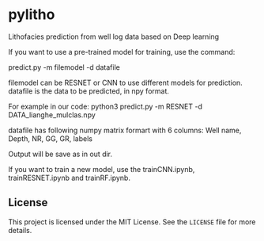 # pylitho
Lithofacies prediction from well log data based on Deep learning

If you want to use a pre-trained model for training, use the command:

predict.py -m filemodel -d datafile

filemodel can be RESNET or CNN to use different models for prediction.
datafile is the data to be predicted, in npy format.

For example in our code:   python3 predict.py -m RESNET -d DATA_lianghe_mulclas.npy

datafile has following numpy matrix formart with 6 columns:
Well name, Depth, NR, GG, GR, labels

Output will be save as in out dir.

If you want to train a new model, use the trainCNN.ipynb, trainRESNET.ipynb and trainRF.ipynb.


## License
This project is licensed under the MIT License. See the `LICENSE` file for more details.
